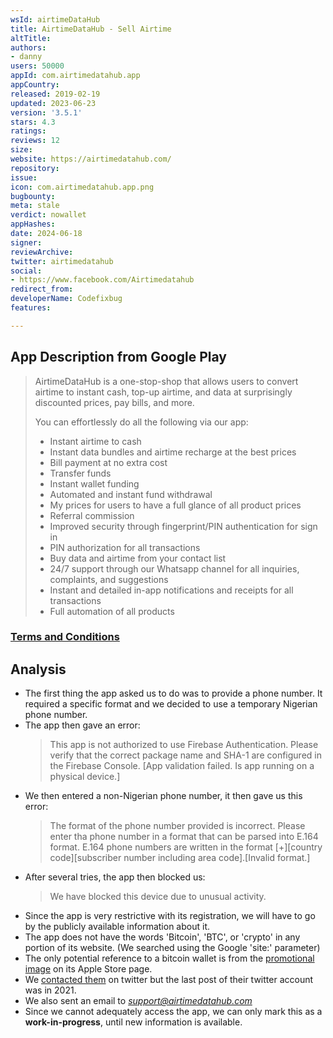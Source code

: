 ```yaml
---
wsId: airtimeDataHub
title: AirtimeDataHub - Sell Airtime
altTitle: 
authors:
- danny
users: 50000
appId: com.airtimedatahub.app
appCountry: 
released: 2019-02-19
updated: 2023-06-23
version: '3.5.1'
stars: 4.3
ratings: 
reviews: 12
size: 
website: https://airtimedatahub.com/
repository: 
issue: 
icon: com.airtimedatahub.app.png
bugbounty: 
meta: stale
verdict: nowallet
appHashes: 
date: 2024-06-18
signer: 
reviewArchive: 
twitter: airtimedatahub
social:
- https://www.facebook.com/Airtimedatahub
redirect_from: 
developerName: Codefixbug
features: 

---
```


## App Description from Google Play

> AirtimeDataHub is a one-stop-shop that allows users to convert airtime to instant cash, top-up airtime, and data at surprisingly discounted prices, pay bills, and more.
>
> You can effortlessly do all the following via our app:
> - Instant airtime to cash
> - Instant data bundles and airtime recharge at the best prices
> - Bill payment at no extra cost
> - Transfer funds
> - Instant wallet funding
> - Automated and instant fund withdrawal
> - My prices for users to have a full glance of all product prices
> - Referral commission
> - Improved security through fingerprint/PIN authentication for sign in
> - PIN authorization for all transactions
> - Buy data and airtime from your contact list
> - 24/7 support through our Whatsapp channel for all inquiries, complaints, and suggestions
> - Instant and detailed in-app notifications and receipts for all transactions
> - Full automation of all products

### [Terms and Conditions](https://airtimedatahub.com/terms-and-condition/)

## Analysis

- The first thing the app asked us to do was to provide a phone number. It required a specific format and we decided to use a temporary Nigerian phone number.
- The app then gave an error:
  > This app is not authorized to use Firebase Authentication. Please verify that the correct package name and SHA-1 are configured in the Firebase Console. [App validation failed. Is app running on a physical device.]
- We then entered a non-Nigerian phone number, it then gave us this error:
  > The format of the phone number provided is incorrect. Please enter tha phone number in a format that can be parsed into E.164 format. E.164 phone numbers are written in the format [+][country code][subscriber number including area code].[Invalid format.]
- After several tries, the app then blocked us:
  > We have blocked this device due to unusual activity.
- Since the app is very restrictive with its registration, we will have to go by the publicly available information about it.
- The app does not have the words 'Bitcoin', 'BTC', or 'crypto' in any portion of its website. (We searched using the Google 'site:' parameter)
- The only potential reference to a bitcoin wallet is from the [promotional image](https://is1-ssl.mzstatic.com/image/thumb/PurpleSource126/v4/87/8a/49/878a4956-c651-20d1-21bc-967f3f578c05/b7d3f27a-dd33-486b-957a-2068b2ddf0f2_9.jpg/434x0w.webp) on its Apple Store page.
- We [contacted them](https://twitter.com/BitcoinWalletz/status/1677876608118472707) on twitter but the last post of their twitter account was in 2021.
- We also sent an email to *support@airtimedatahub.com*
- Since we cannot adequately access the app, we can only mark this as a **work-in-progress**, until new information is available.
